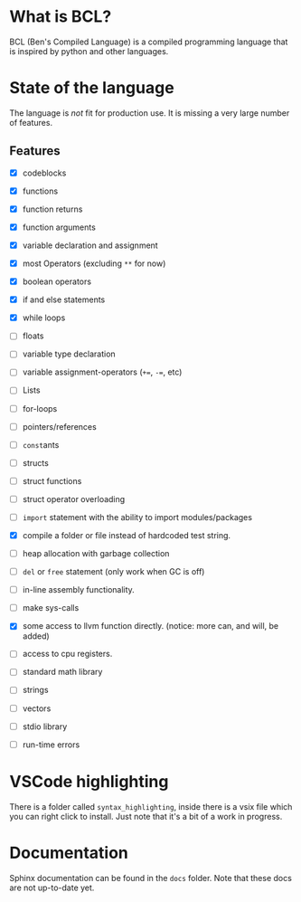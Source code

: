 # What is BCL?

BCL (Ben's Compiled Language) is a compiled programming language that is inspired by python and other languages.

# State of the language

The language is *not* fit for production use. It is missing a very large number of features.

## Features

- [x] codeblocks
- [x] functions
- [x] function returns
- [x] function arguments
- [x] variable declaration and assignment
- [x] most Operators (excluding `**` for now)
- [x] boolean operators
- [x] if and else statements
- [x] while loops
- [ ] floats
- [ ] variable type declaration
- [ ] variable assignment-operators (`+=`, `-=`, etc)
- [ ] Lists
- [ ] for-loops
- [ ] pointers/references
- [ ] `const`ants
- [ ] structs
- [ ] struct functions
- [ ] struct operator overloading
- [ ] `import` statement with the ability to import modules/packages
- [x] compile a folder or file instead of hardcoded test string.
- [ ] heap allocation with garbage collection
- [ ] `del` or `free` statement (only work when GC is off)
- [ ] in-line assembly functionality.
- [ ] make sys-calls
- [x] some access to llvm function directly. (notice: more can, and will, be added)
- [ ] access to cpu registers.
- [ ] standard math library
- [ ] strings
- [ ] vectors
- [ ] stdio library
- [ ] run-time errors


# VSCode highlighting

There is a folder called `syntax_highlighting`, inside there is a vsix file which you can right click to install. Just note that it's a bit of a work in progress.

# Documentation

Sphinx documentation can be found in the `docs` folder. Note that these docs are not up-to-date yet.